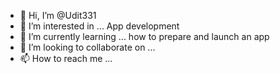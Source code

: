 - 👋 Hi, I’m @Udit331
- 👀 I’m interested in ... App development
- 🌱 I’m currently learning ... how to prepare and launch an app
- 💞️ I’m looking to collaborate on ...
- 📫 How to reach me ...

<!---
Udit331/Udit331 is a ✨ special ✨ repository because its `README.md` (this file) appears on your GitHub profile.
You can click the Preview link to take a look at your changes.
--->
